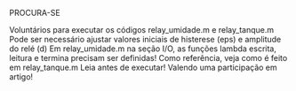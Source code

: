 PROCURA-SE

Voluntários para executar os códigos relay_umidade.m e relay_tanque.m
Pode ser necessário ajustar valores iniciais de histerese (eps) e amplitude do relé (d)
Em relay_umidade.m na seção I/O, as funções lambda escrita, leitura e termina precisam ser definidas!
Como referência, veja como é feito em relay_tanque.m
Leia antes de executar!
Valendo uma participação em artigo!